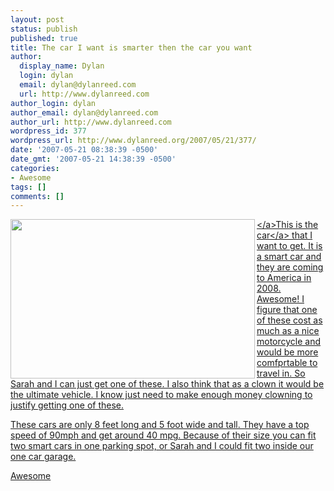 ```yaml
---
layout: post
status: publish
published: true
title: The car I want is smarter then the car you want
author:
  display_name: Dylan
  login: dylan
  email: dylan@dylanreed.com
  url: http://www.dylanreed.com
author_login: dylan
author_email: dylan@dylanreed.com
author_url: http://www.dylanreed.com
wordpress_id: 377
wordpress_url: http://www.dylanreed.org/2007/05/21/377/
date: '2007-05-21 08:38:39 -0500'
date_gmt: '2007-05-21 14:38:39 -0500'
categories:
- Awesome
tags: []
comments: []
---
```

<p><a href="http:&#47;&#47;www.smartusa.com&#47;index.html"><img src="http:&#47;&#47;farm1.static.flickr.com&#47;228&#47;507801438_98f3bb1ddb.jpg?v=0" align="left" height="255" width="391" &#47;><&#47;a>This is the<a href="http:&#47;&#47;www.smartusa.com&#47;index.html"> car<&#47;a> that I want to get. It is a smart car and they are coming to America in 2008. Awesome! I figure that one of these cost as much as a nice motorcycle and would be more comfprtable to travel in. So Sarah and I can just get one of these. I also think that as a clown it would be the ultimate vehicle. I know just need to make enough money clowning to justify getting one of these.</p>
<p>These cars are only 8 feet long and 5 foot wide and tall. They have a top speed of 90mph and get around 40 mpg. Because of their size you can fit two smart cars in one parking spot, or Sarah and I could fit two inside our one car garage.</p>
<p>Awesome</p>
